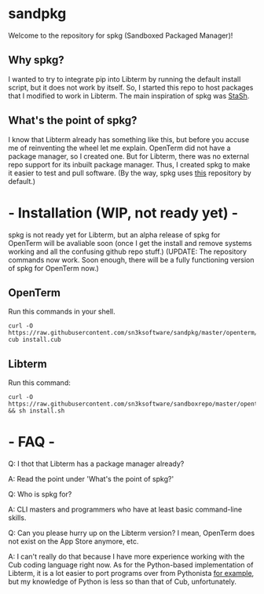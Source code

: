 # sandpkg
Welcome to the repository for spkg (Sandboxed Packaged Manager)!

## Why spkg?
I wanted to try to integrate pip into Libterm by running the default install script,
but it does not work by itself. So, I started this repo to host packages that I modified to work in Libterm.
The main inspiration of spkg was [StaSh](https://github.com/ywangd/stash).

## What's the point of spkg?
I know that Libterm already has something like this, but before you accuse me of reinventing the wheel let me explain.
OpenTerm did not have a package manager, so I created one.
But for Libterm, there was no external repo support for its inbuilt package manager.
Thus, I created spkg to make it easier to test and pull software.
(By the way, spkg uses [this](https://github.com/sn3ksoftware/sandboxrepo) repository by default.)

# - Installation (WIP, not ready yet) -

spkg is not ready yet for Libterm, but an alpha release of spkg for OpenTerm will be avaliable soon (once I get the install and remove systems working and all the confusing github repo stuff.)
(UPDATE: The repository commands now work. Soon enough, there will be a fully functioning version of spkg for OpenTerm now.)

## OpenTerm
Run this commands in your shell.

```
curl -O https://raw.githubusercontent.com/sn3ksoftware/sandpkg/master/openterm/install.cub
cub install.cub
```

## Libterm
Run this command:

```
curl -O https://raw.githubusercontent.com/sn3ksoftware/sandboxrepo/master/openterm/install.sh && sh install.sh
```

# - FAQ -
Q: I thot that Libterm has a package manager already?

A: Read the point under 'What's the point of spkg?'

Q: Who is spkg for?

A: CLI masters and programmers who have at least basic command-line skills.

Q: Can you please hurry up on the Libterm version? I mean, OpenTerm does not exist on the App Store anymore, etc.

A: I can't really do that because I have more experience working with the Cub coding language right now. As for the Python-based implementation of Libterm, it is a lot easier to port programs over from Pythonista [for example](https://github.com/jsbain/GitHubGet), but my knowledge of Python is less so than that of Cub, unfortunately.
